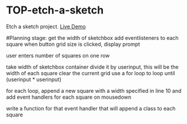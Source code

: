 # TOP-etch-a-sketch

Etch a sketch project.
[Live Demo](https://laur-ns.github.io/TOP-etch-a-sketch)

#Planning stage:
get the width of sketchbox
add eventlisteners to each square
when button grid size is clicked, display prompt

user enters number of squares on one row

take width of sketchbox container
divide it by userinput, this will be the width of each square
clear the current grid
use a for loop to loop until (userinput * userinput)

for each loop, append a new square with a width specified in line 10
and add event handlers for each square on mousedown

write a function for that event handler that will append a class
to each square
